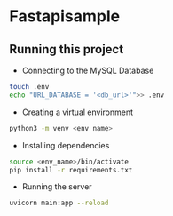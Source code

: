 # Fastapisample
## Running this project
- Connecting to the MySQL Database
```sh
touch .env
echo "URL_DATABASE = '<db_url>'">> .env
```  
- Creating a virtual environment
```sh
python3 -m venv <env name>
```
- Installing dependencies
```sh
source <env_name>/bin/activate
pip install -r requirements.txt
```
- Running the server
```sh
uvicorn main:app --reload
```
